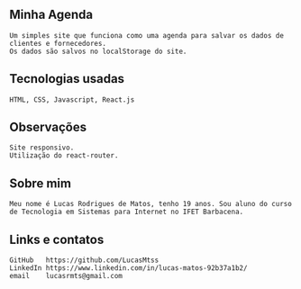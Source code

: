 ## Minha Agenda
    Um simples site que funciona como uma agenda para salvar os dados de clientes e fornecedores.
    Os dados são salvos no localStorage do site.

## Tecnologias usadas
    HTML, CSS, Javascript, React.js

## Observações 
    Site responsivo. 
    Utilização do react-router.

## Sobre mim
    Meu nome é Lucas Rodrigues de Matos, tenho 19 anos. Sou aluno do curso de Tecnologia em Sistemas para Internet no IFET Barbacena.

## Links e contatos
    GitHub   https://github.com/LucasMtss
    LinkedIn https://www.linkedin.com/in/lucas-matos-92b37a1b2/
    email    lucasrmts@gmail.com